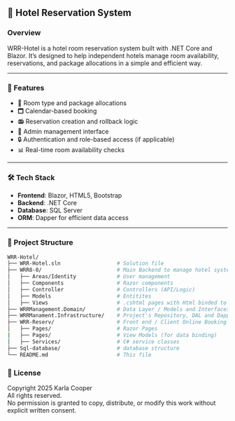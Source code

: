 ## 🏨 Hotel Reservation System

### Overview

WRR-Hotel is a hotel room reservation system built with .NET Core and Blazor. It’s designed to help independent hotels manage room availability, reservations, and package allocations in a simple and efficient way.

---

### 🚀 Features

- 💼 Room type and package allocations
- 🗖️ Calendar-based booking
- 📻 Reservation creation and rollback logic
- 👤 Admin management interface
- 🔒 Authentication and role-based access (if applicable)
- 📊 Real-time room availability checks

---

### 🛠️ Tech Stack
- **Frontend**: Blazor, HTML5, Bootstrap
- **Backend**: .NET Core
- **Database**: SQL Server
- **ORM**: Dapper for efficient data access


---

### 📂 Project Structure

```bash
WRR-Hotel/
├── WRR-Hotel.sln                  # Solution file
├── WRR8-0/                        # Main Backend to manage hotel system (MVC)
│   ├── Areas/Identity             # User management
│   ├── Components                 # Razor components
│   ├── Controller                 # Controllers (API/Logic)
│   ├── Models                     # Entitites
│   ├── Views                      # .cshtml pages with Html binded to Models
├── WRRManagement.Domain/          # Data Layer / Models and Interfaces
├── WRRManament.Infrastructure/    # Project's Repository, DAL and Dapper connection
├── WRR-Reserv/                    # Front end / Client Online Booking Platform           
│   ├── Pages/                     # Razor Pages
|   ├── Pages/                     # View Models (for data binding)
│   ├── Services/                  # C# service classes
├── Sql-database/                  # database structure
└── README.md                      # This file
```


### 📄 License
Copyright 2025 Karla Cooper  
All rights reserved.  
No permission is granted to copy, distribute, or modify this work without explicit written consent.  



